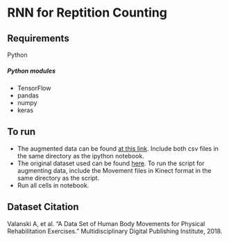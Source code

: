 # RNN for Reptition Counting

## Requirements
Python  

##### Python modules  
* TensorFlow 
* pandas 
* numpy
* keras

## To run 
* The augmented data can be found [at this link](https://drive.google.com/drive/u/0/folders/1j3fbZZjZjXFBo7-Ky-j26TcBZZQbP-XN). Include both csv files in the same directory as the ipython notebook.
* The original dataset used can be found [here](http://webpages.uidaho.edu/ui-prmd/). To run the script for augmenting data, include the Movement files in Kinect format in the same directory as the script.
* Run all cells in notebook.


## Dataset Citation
Valanski A, et al. “A Data Set of Human Body Movements for Physical Rehabilitation Exercises.” Multidisciplinary Digital Publishing Institute, 2018.

